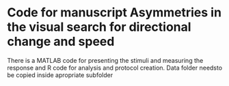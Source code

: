 # Code for manuscript Asymmetries in the visual search for directional change and speed
There is a MATLAB code for presenting the stimuli and measuring the response and R code for analysis and protocol creation. Data folder needsto be copied inside apropriate subfolder
